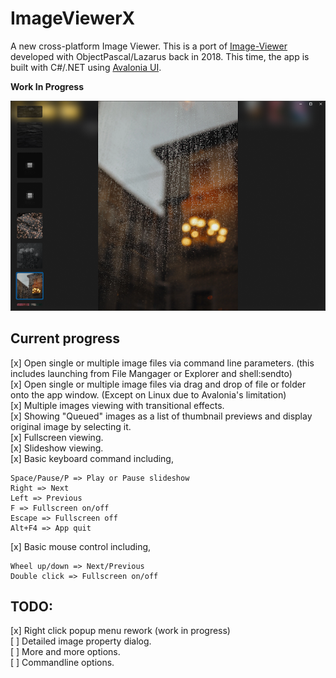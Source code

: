 # ImageViewerX
A new cross-platform Image Viewer. This is a port of [Image-Viewer](https://github.com/torum/Image-viewer) developed with ObjectPascal/Lazarus back in 2018. This time, the app is built with C#/.NET using [Avalonia UI](https://github.com/AvaloniaUI/Avalonia).

**Work In Progress**

![ImageViewerX](https://github.com/torum/ImageViewerX/blob/main/Images/ImageViewerX.png?raw=true) 

## Current progress

[x] Open single or multiple image files via command line parameters. (this includes launching from File Mangager or Explorer and shell:sendto)  
[x] Open single or multiple image files via drag and drop of file or folder onto the app window. (Except on Linux due to Avalonia's limitation)  
[x] Multiple images viewing with transitional effects.  
[x] Showing "Queued" images as a list of thumbnail previews and display original image by selecting it.  
[x] Fullscreen viewing.  
[x] Slideshow viewing.  
[x] Basic keyboard command including,  
```
Space/Pause/P => Play or Pause slideshow
Right => Next  
Left => Previous  
F => Fullscreen on/off 
Escape => Fullscreen off 
Alt+F4 => App quit 
```
[x] Basic mouse control including,  
```
Wheel up/down => Next/Previous   
Double click => Fullscreen on/off
```

 ## TODO:
[x] Right click popup menu rework (work in progress)  
[ ] Detailed image property dialog.   
[ ] More and more options.   
[ ] Commandline options.  
